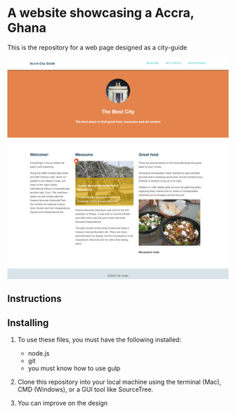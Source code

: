 # A website showcasing a Accra, Ghana

This is the repository for a web page designed as a city-guide

![screenshot](https://github.com/richardbentil/city-guide/blob/master/dist/images/city-guide.png)

## Instructions

## Installing

1. To use these files, you must have the following installed:

   - node.js
   - git
   - you must know how to use gulp

2. Clone this repository into your local machine using the terminal (Mac), CMD (Windows), or a GUI tool like SourceTree.

3. You can improve on the design
